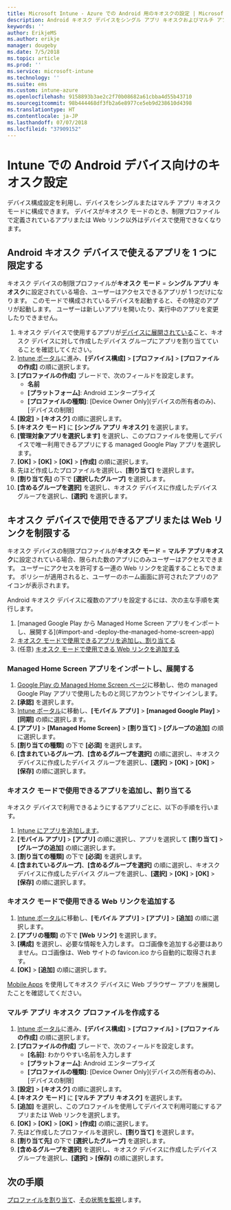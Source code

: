 ```yaml
---
title: Microsoft Intune - Azure での Android 用のキオスクの設定 | Microsoft Docs
description: Android キオスク デバイスをシングル アプリ キオスクおよびマルチ アプリ キオスクとして構成します。
keywords: ''
author: ErikjeMS
ms.author: erikje
manager: dougeby
ms.date: 7/5/2018
ms.topic: article
ms.prod: ''
ms.service: microsoft-intune
ms.technology: ''
ms.suite: ems
ms.custom: intune-azure
ms.openlocfilehash: 9158893b3ae2c2f70b08682a61cbba4d55b43710
ms.sourcegitcommit: 98b444468df3fb2a6e8977ce5eb9d238610d4398
ms.translationtype: HT
ms.contentlocale: ja-JP
ms.lasthandoff: 07/07/2018
ms.locfileid: "37909152"
---
```

# <a name="kiosk-settings-for-android-devices-in-intune"></a>Intune での Android デバイス向けのキオスク設定

デバイス構成設定を利用し、デバイスをシングルまたはマルチ アプリ キオスク モードに構成できます。 デバイスがキオスク モードのとき、制限プロファイルで定義されているアプリまたは Web リンク以外はデバイスで使用できなくなります。 

## <a name="restrict-an-android-kiosk-device-to-a-single-app"></a>Android キオスク デバイスで使えるアプリを 1 つに限定する

キオスク デバイスの制限プロファイルが**キオスク モード** = **シングル アプリ キオスク**に設定されている場合、ユーザーはアクセスできるアプリが 1 つだけになります。 このモードで構成されているデバイスを起動すると、その特定のアプリが起動します。 ユーザーは新しいアプリを開いたり、実行中のアプリを変更したりできません。

1. キオスク デバイスで使用するアプリが[デバイスに展開されている](apps-deploy.md)こと、キオスク デバイスに対して作成したデバイス グループにアプリを割り当てていることを確認してください。
2. [Intune ポータル](https://portal.azure.com)に進み、**[デバイス構成]** > **[プロファイル]** > **[プロファイルの作成]** の順に選択します。
3. **[プロファイルの作成]** ブレードで、次のフィールドを設定します。
     - **名前**
     - **[プラットフォーム]**: Android エンタープライズ
     - **[プロファイルの種類]**: [Device Owner Only]\(デバイスの所有者のみ\)、[デバイスの制限]
4. **[設定]** > **[キオスク]** の順に選択します。
5. **[キオスク モード]** に **[シングル アプリ キオスク]** を選択します。
6. **[管理対象アプリを選択します]** を選択し、このプロファイルを使用してデバイスで唯一利用できるアプリにする managed Google Play アプリを選択します。
7. **[OK]** > **[OK]** > **[OK]** > **[作成]** の順に選択します。
8. 先ほど作成したプロファイルを選択し、**[割り当て]** を選択します。
9. **[割り当て先]** の下で **[選択したグループ]** を選択します。
10. **[含めるグループを選択]** を選択し、キオスク デバイスに作成したデバイス グループを選択し、**[選択]** を選択します。

## <a name="restrict-a-kiosk-device-to-a-set-of-apps-or-web-links"></a>キオスク デバイスで使用できるアプリまたは Web リンクを制限する

キオスク デバイスの制限プロファイルが**キオスク モード** = **マルチ アプリキオスク**に設定されている場合、限られた数のアプリにのみユーザーはアクセスできます。 ユーザーにアクセスを許可する一連の Web リンクを定義することもできます。 ポリシーが適用されると、ユーザーのホーム画面に許可されたアプリのアイコンが表示されます。

Android キオスク デバイスに複数のアプリを設定するには、次の主な手順を実行します。

1. [managed Google Play から Managed Home Screen アプリをインポートし、展開する](#import-and -deploy-the-managed-home-screen-app)
2. [キオスク モードで使用できるアプリを追加し、割り当てる](#add-and-assign-apps-that-can-be-used-in-kiosk-mode)
3. (任意) [キオスク モードで使用できる Web リンクを追加する](#add-web-links-that-can-be-used-in-kiosk-mode)

### <a name="import-and-deply-the-managed-home-screen-app"></a>Managed Home Screen アプリをインポートし、展開する

1. [Google Play の Managed Home Screen ページ](https://play.google.com/work/apps/details?id=com.microsoft.launcher.enterprise)に移動し、他の managed Google Play アプリで使用したものと同じアカウントでサインインします。
2. **[承認]** を選択します。
3. [Intune ポータル](https://portal.azure.com)に移動し、**[モバイル アプリ]** > **[managed Google Play]** > **[同期]** の順に選択します。
4. **[アプリ]** > **[Managed Home Screen]** > **[割り当て]** > **[グループの追加]** の順に選択します。
5. **[割り当ての種類]** の下で **[必須]** を選択します。
6. **[含まれているグループ]**、**[含めるグループを選択]** の順に選択し、キオスク デバイスに作成したデバイス グループを選択し、**[選択]** > **[OK]** > **[OK]** > **[保存]** の順に選択します。

### <a name="add-and-assign-apps-that-can-be-used-in-kiosk-mode"></a>キオスク モードで使用できるアプリを追加し、割り当てる

キオスク デバイスで利用できるようにするアプリごとに、以下の手順を行います。

1. [Intune にアプリを追加します](store-apps-android.md)。
2. **[モバイル アプリ]** > **[アプリ]** の順に選択し、アプリを選択して **[割り当て]** > **[グループの追加]** の順に選択します。
3. **[割り当ての種類]** の下で **[必須]** を選択します。
4. **[含まれているグループ]**、**[含めるグループを選択]** の順に選択し、キオスク デバイスに作成したデバイス グループを選択し、**[選択]** > **[OK]** > **[OK]** > **[保存]** の順に選択します。

### <a name="add-web-links-that-can-be-used-in-kiosk-mode"></a>キオスク モードで使用できる Web リンクを追加する

1. [Intune ポータル](https://portal.azure.com)に移動し、**[モバイル アプリ]** > **[アプリ]** > **[追加]** の順に選択します。
2. **[アプリの種類]** の下で **[Web リンク]** を選択します。
3. **[構成]** を選択し、必要な情報を入力します。 ロゴ画像を追加する必要はありません。ロゴ画像は、Web サイトの favicon.ico から自動的に取得されます。
4. **[OK]** > **[追加]** の順に選択します。

[Mobile Apps](apps-add.md) を使用してキオスク デバイスに Web ブラウザー アプリを展開したことを確認してください。

### <a name="create-a-multi-app-kiosk-profile"></a>マルチ アプリ キオスク プロファイルを作成する

1. [Intune ポータル](https://portal.azure.com)に進み、**[デバイス構成]** > **[プロファイル]** > **[プロファイルの作成]** の順に選択します。
3. **[プロファイルの作成]** ブレードで、次のフィールドを設定します。
     - **[名前]**: わかりやすい名前を入力します
     - **[プラットフォーム]**: Android エンタープライズ
     - **[プロファイルの種類]**: [Device Owner Only]\(デバイスの所有者のみ\)、[デバイスの制限]
4. **[設定]** > **[キオスク]** の順に選択します。
5. **[キオスク モード]** に **[マルチ アプリ キオスク]** を選択します。
6. **[追加]** を選択し、このプロファイルを使用してデバイスで利用可能にするアプリまたは Web リンクを選択します。
7. **[OK]** > **[OK]** > **[OK]** > **[作成]** の順に選択します。
8. 先ほど作成したプロファイルを選択し、**[割り当て]** を選択します。
9. **[割り当て先]** の下で **[選択したグループ]** を選択します。
10. **[含めるグループを選択]** を選択し、キオスク デバイスに作成したデバイス グループを選択し、**[選択]** > **[保存]** の順に選択します。

## <a name="next-steps"></a>次の手順
[プロファイルを割り当て](device-profile-assign.md)、[その状態を監視](device-profile-monitor.md)します。
